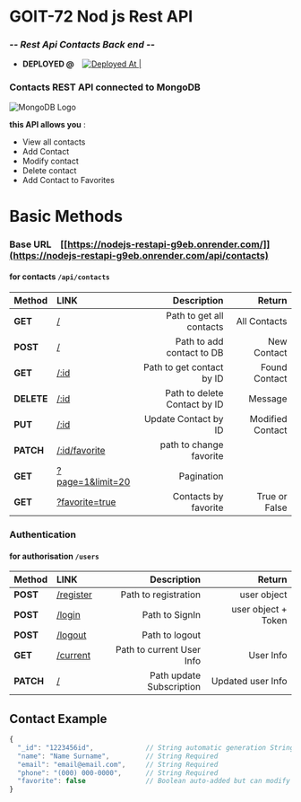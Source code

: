 # GOIT-72 Nod js Rest API

### _-- Rest Api Contacts Back end --_

- **DEPLOYED @** &ensp; [![Deployed At | ](https://i.ibb.co/zG6DGXq/render-logo-818-C47-ACCA-seeklogo-com.png)](https://nodejs-restapi-g9eb.onrender.com/api/contacts) &ensp; &ensp;

<!-- - **SOURCE @**  &ensp;
[![Repository |](https://i.ibb.co/j3TLp8G/github-logo-vector.png)](https://github.com/NovicovMykhailo/nodejs-homework-RestApi.git) &ensp; &ensp;  -->

### Contacts REST API connected to MongoDB

![MongoDB Logo](https://i.ibb.co/Ht5xNDz/Mongo-db-logo-1.png)

**this API allows you** :

- View all contacts
- Add Contact
- Modify contact
- Delete contact
- Add Contact to Favorites

# Basic Methods

### Base URL &ensp; [[https://nodejs-restapi-g9eb.onrender.com/]](https://nodejs-restapi-g9eb.onrender.com/api/contacts)

#### for contacts `/api/contacts`

| Method | LINK | Description | Return |
| :-- | :-- | --: | --: |
| **GET** | [/](https://nodejs-restapi-g9eb.onrender.com/api/contacts) | Path to get all contacts | All Contacts |
| **POST** | [/](https://nodejs-restapi-g9eb.onrender.com/api/contacts) | Path to add contact to DB | New Contact |
| **GET** | [/:id](https://nodejs-restapi-g9eb.onrender.com/api/contacts?:id) | Path to get contact by ID | Found Contact |
| **DELETE** | [/:id](https://nodejs-restapi-g9eb.onrender.com/api/contacts/:id) | Path to delete Contact by ID | Message |
| **PUT** | [/:id](https://nodejs-restapi-g9eb.onrender.com/api/contacts/:id) | Update Contact by ID | Modified Contact |
| **PATCH** | [/:id/favorite](https://nodejs-restapi-g9eb.onrender.com/api/contacts/:id/favorite) | path to change favorite |
| **GET** | [?page=1&limit=20](https://nodejs-restapi-g9eb.onrender.com/api/contacts?page=1&limit=20) | Pagination |
| **GET** | [?favorite=true](https://nodejs-restapi-g9eb.onrender.com/api/contacts??favorite=true) | Contacts by favorite | True or False|

### Authentication

#### for authorisation `/users`

| Method | LINK | Description | Return |
| :-- | :-- | --: | --: |
| **POST** | [/register](https://nodejs-restapi-g9eb.onrender.com/user/register) | Path to registration | user object |
| **POST** | [/login](https://nodejs-restapi-g9eb.onrender.com/user/login) | Path to SignIn | user object + Token |
| **POST** | [/logout](https://nodejs-restapi-g9eb.onrender.com/user/logout) | Path to logout | 
| **GET** | [/current](https://nodejs-restapi-g9eb.onrender.com/user/current) | Path to current User Info | User Info |
| **PATCH** | [/](https://nodejs-restapi-g9eb.onrender.com/user/current) | Path update Subscription | Updated user Info |

## Contact Example

```js
{
  "_id": "1223456id",             // String automatic generation String
  "name": "Name Surname",         // String Required
  "email": "email@email.com",     // String Required
  "phone": "(000) 000-0000",      // String Required
  "favorite": false               // Boolean auto-added but can modify
}
```
